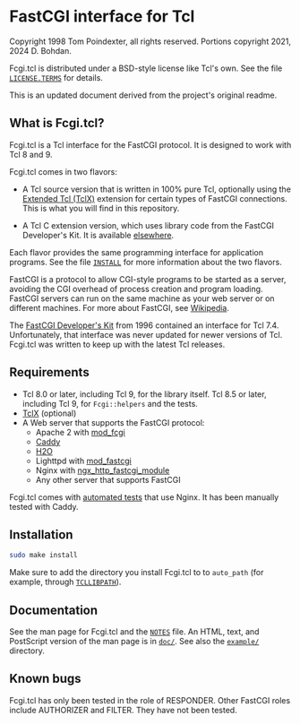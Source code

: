# FastCGI interface for Tcl

Copyright 1998 Tom Poindexter, all rights reserved.
Portions copyright 2021, 2024 D. Bohdan.

Fcgi.tcl is distributed under a BSD-style license like Tcl's own.
See the file [`LICENSE.TERMS`](LICENSE.TERMS) for details.

This is an updated document derived from the project's original readme.


## What is Fcgi.tcl?

Fcgi.tcl is a Tcl interface for the FastCGI protocol.
It is designed to work with Tcl 8 and 9.

Fcgi.tcl comes in two flavors:

- A Tcl source version that is written in 100% pure Tcl, optionally using the
  [Extended Tcl (TclX)](https://wiki.tcl-lang.org/page/TclX)
  extension for certain types of FastCGI connections.
  This is what you will find in this repository.

- A Tcl C extension version,
  which uses library code from the FastCGI Developer's Kit.
  It is available
  [elsewhere](https://wiki.tcl-lang.org/page/FastCGI).

Each flavor provides the same programming interface for application programs.
See the file [`INSTALL`](INSTALL) for more information about the two flavors.

FastCGI is a protocol to allow CGI-style programs to be started as a server,
avoiding the CGI overhead of process creation and program loading.
FastCGI servers can run on the same machine as your web server
or on different machines.
For more about FastCGI, see
[Wikipedia](https://en.wikipedia.org/wiki/FastCGI).

The
[FastCGI Developer's Kit](https://fastcgi-archives.github.io/FastCGI_Developers_Kit_FastCGI.html)
from 1996 contained an interface for Tcl 7.4.
Unfortunately, that interface was never updated for newer versions of Tcl.
Fcgi.tcl was written to keep up with the latest Tcl releases.


## Requirements

- Tcl 8.0 or later, including Tcl 9, for the library itself.
  Tcl 8.5 or later, including Tcl 9, for `Fcgi::helpers` and the tests.
- [TclX](https://wiki.tcl-lang.org/page/TclX) (optional)
- A Web server that supports the FastCGI protocol:
    - Apache 2 with
      [mod_fcgi](https://httpd.apache.org/mod_fcgid/)
    - [Caddy](https://caddyserver.com/docs/caddyfile/directives/reverse_proxy)
    - [H2O](https://h2o.examp1e.net/configure/fastcgi_directives.html)
    - Lighttpd with
      [mod_fastcgi](https://redmine.lighttpd.net/projects/lighttpd/wiki/Mod_fastcgi)
    - Nginx with
      [ngx_http_fastcgi_module](https://nginx.org/en/docs/http/ngx_http_fastcgi_module.html)
    - Any other server that supports FastCGI

Fcgi.tcl comes with [automated tests](tests/) that use Nginx.
It has been manually tested with Caddy.


## Installation

```sh
sudo make install
```

Make sure to add the directory you install Fcgi.tcl to to `auto_path`
(for example, through [`TCLLIBPATH`](https://wiki.tcl-lang.org/page/TCLLIBPATH)).


## Documentation

See the man page for Fcgi.tcl and the [`NOTES`](NOTES) file.
An HTML, text, and PostScript version of the man page is in [`doc/`](doc/).
See also the [`example/`](example/) directory.


## Known bugs

Fcgi.tcl has only been tested in the role of RESPONDER.
Other FastCGI roles include AUTHORIZER and FILTER.
They have not been tested.
